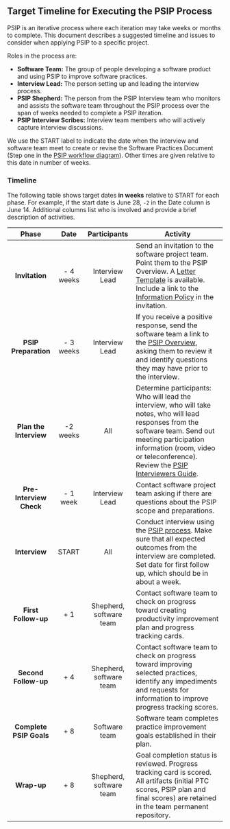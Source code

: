 ## Target Timeline for Executing the PSIP Process

PSIP is an iterative process where each iteration may take weeks or months to complete.  This document describes a suggested timeline and issues to consider when applying PSIP to a specific project.  

Roles in the process are:
- **Software Team:** The group of people developing a software product and using PSIP to improve software practices.
- **Interview Lead:** The person setting up and leading the interview process.
- **PSIP Shepherd:** The person from the PSIP Interview team who monitors and assists the software team throughout the PSIP process over the span of weeks needed to complete a PSIP iteration.
- **PSIP Interview Scribes:** Interview team members who will actively capture interview discussions.

We use the START label to indicate the date when the interview and software team meet to create or revise the Software Practices Document (Step one in the [PSIP workflow diagram](SwPspWorkflow.jpg)).  Other times are given relative to this date in number of weeks.

### Timeline 

The following table shows target dates **in weeks** relative to START for each phase.  For example, if the start date is June 28, `-2` in the Date column is June 14. Additional columns list who is involved and provide a brief description of activities.

| Phase                   | Date       | Participants    | Activity |
|:-------------:          |:-----:     |:---------------:|----------|
| **Invitation**          | - 4 weeks  | Interview Lead  | Send an invitation to the software project team. Point them to the PSIP Overview. A [Letter Template](IntroductoryLetterTemplate.md) is available.  Include a link to the [Information Policy](PSIPInformationPolicy.md) in the invitation. 
| **PSIP Preparation**    | - 3 weeks  | Interview Lead  | If you receive a positive response, send the software team a link to the [PSIP Overview](PSIP-Overview.md), asking them to review it and identify questions they may have prior to the interview.
| **Plan the Interview**      | -2 weeks   | All             | Determine participants: Who will lead the interview, who will take notes, who will lead responses from the software team.  Send out meeting participation information (room, video or teleconference). Review the [PSIP Interviewers Guide](SoftwareTeamInterviewerGuide.md).
| **Pre-Interview Check** | - 1 week   | Interview Lead  | Contact software project team asking if there are questions about the PSIP scope and preparations.
| **Interview**           | START      | All             | Conduct interview using the [PSIP process](README.md).  Make sure that all expected outcomes from the interview are completed. Set date for first follow up, which should be in about a week.
| **First Follow-up**     | + 1        | Shepherd, software team | Contact software team to check on progress toward creating productivity improvement plan and progress tracking cards.
| **Second Follow-up**    | + 4        | Shepherd, software team | Contact software team to check on progress toward improving selected practices, identify any impediments and requests for information to improve progress tracking scores.
| **Complete PSIP Goals**  | + 8        | Software team           | Software team completes practice improvement goals established in their plan.
| **Wrap-up**             | + 8        | Shepherd, software team | Goal completion status is reviewed. Progress tracking card is scored. All artifacts (initial PTC scores, PSIP plan and final scores) are retained in the team permanent repository.
